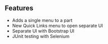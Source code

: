## Features

+ Adds a single menu to a part
+ New Quick Links menu to open separate UI
+ Separate UI with Bootstrap UI
+ JUnit testing with Selenium





